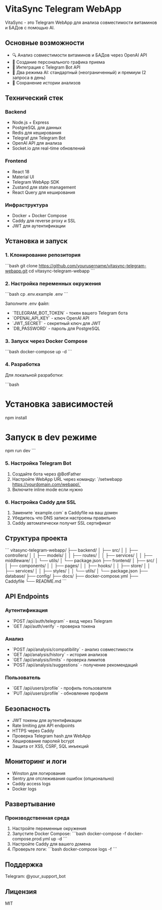 # VitaSync Telegram WebApp

VitaSync - это Telegram WebApp для анализа совместимости витаминов и БАДов с помощью AI.

## Основные возможности

- 🔍 Анализ совместимости витаминов и БАДов через OpenAI API
- 📅 Создание персонального графика приема
- 🤖 Интеграция с Telegram Bot API
- 🚀 Два режима AI: стандартный (неограниченный) и премиум (2 запроса в день)
- 💾 Сохранение истории анализов

## Технический стек

### Backend
- Node.js + Express
- PostgreSQL для данных
- Redis для кеширования
- Telegraf для Telegram Bot
- OpenAI API для анализа
- Socket.io для real-time обновлений

### Frontend
- React 18
- Material UI
- Telegram WebApp SDK
- Zustand для state management
- React Query для кеширования

### Инфраструктура
- Docker + Docker Compose
- Caddy для reverse proxy и SSL
- JWT для аутентификации

## Установка и запуск

### 1. Клонирование репозитория

\`\`\`bash
git clone https://github.com/yourusername/vitasync-telegram-webapp.git
cd vitasync-telegram-webapp
\`\`\`

### 2. Настройка переменных окружения

\`\`\`bash
cp .env.example .env
\`\`\`

Заполните .env файл:
- \`TELEGRAM_BOT_TOKEN\` - токен вашего Telegram бота
- \`OPENAI_API_KEY\` - ключ OpenAI API
- \`JWT_SECRET\` - секретный ключ для JWT
- \`DB_PASSWORD\` - пароль для PostgreSQL

### 3. Запуск через Docker Compose

\`\`\`bash
docker-compose up -d
\`\`\`

### 4. Разработка

Для локальной разработки:

\`\`\`bash
# Установка зависимостей
npm install

# Запуск в dev режиме
npm run dev
\`\`\`

### 5. Настройка Telegram Bot

1. Создайте бота через @BotFather
2. Настройте WebApp URL через команду:
   \`/setwebapp https://yourdomain.com/webapp\`
3. Включите inline mode если нужно

### 6. Настройка Caddy для SSL

1. Замените \`example.com\` в Caddyfile на ваш домен
2. Убедитесь что DNS записи настроены правильно
3. Caddy автоматически получит SSL сертификат

## Структура проекта

\`\`\`
vitasync-telegram-webapp/
├── backend/
│   ├── src/
│   │   ├── controllers/
│   │   ├── models/
│   │   ├── routes/
│   │   ├── services/
│   │   ├── middleware/
│   │   └── utils/
│   └── package.json
├── frontend/
│   ├── src/
│   │   ├── components/
│   │   ├── pages/
│   │   ├── hooks/
│   │   ├── store/
│   │   ├── services/
│   │   ├── styles/
│   │   └── utils/
│   └── package.json
├── database/
├── config/
├── docs/
├── docker-compose.yml
├── Caddyfile
└── README.md
\`\`\`

## API Endpoints

### Аутентификация
- \`POST /api/auth/telegram\` - вход через Telegram
- \`GET /api/auth/verify\` - проверка токена

### Анализ
- \`POST /api/analysis/compatibility\` - анализ совместимости
- \`GET /api/analysis/history\` - история анализов
- \`GET /api/analysis/limits\` - проверка лимитов
- \`POST /api/analysis/suggestions\` - получение рекомендаций

### Пользователь
- \`GET /api/users/profile\` - профиль пользователя
- \`PUT /api/users/profile\` - обновление профиля

## Безопасность

- JWT токены для аутентификации
- Rate limiting для API endpoints
- HTTPS через Caddy
- Проверка Telegram hash для WebApp
- Хеширование паролей bcrypt
- Защита от XSS, CSRF, SQL инъекций

## Мониторинг и логи

- Winston для логирования
- Sentry для отслеживания ошибок (опционально)
- Caddy access logs
- Docker logs

## Развертывание

### Производственная среда

1. Настройте переменные окружения
2. Запустите Docker Compose:
   \`\`\`bash
   docker-compose -f docker-compose.prod.yml up -d
   \`\`\`
3. Настройте Caddy для вашего домена
4. Проверьте логи:
   \`\`\`bash
   docker-compose logs -f
   \`\`\`

## Поддержка

Telegram: @your_support_bot

## Лицензия

MIT